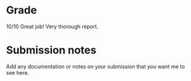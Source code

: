 # Grade
10/10 Great job! Very thorough report. 

# Submission notes
Add any documentation or notes on your submission that you want me to see here.
